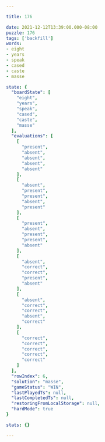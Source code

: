 ```yaml
---

title: 176

date: 2021-12-12T13:39:00.000-08:00
puzzle: 176
tags: ['backfill']
words:
- eight
- years
- speak
- cased
- caste
- masse

state: {
  "boardState": [
    "eight",
    "years",
    "speak",
    "cased",
    "caste",
    "masse"
  ],
  "evaluations": [
    [
      "present",
      "absent",
      "absent",
      "absent",
      "absent"
    ],
    [
      "absent",
      "present",
      "present",
      "absent",
      "present"
    ],
    [
      "present",
      "absent",
      "present",
      "present",
      "absent"
    ],
    [
      "absent",
      "correct",
      "correct",
      "present",
      "absent"
    ],
    [
      "absent",
      "correct",
      "correct",
      "absent",
      "correct"
    ],
    [
      "correct",
      "correct",
      "correct",
      "correct",
      "correct"
    ]
  ],
  "rowIndex": 6,
  "solution": "masse",
  "gameStatus": "WIN",
  "lastPlayedTs": null,
  "lastCompletedTs": null,
  "restoringFromLocalStorage": null,
  "hardMode": true
}

stats: {}

---
```


<!-- more -->
